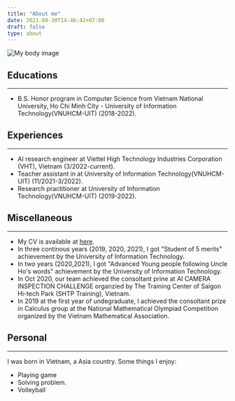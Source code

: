 ```yaml
---
title: "About me"
date: 2021-08-30T14:46:42+07:00
draft: false
type: about
---
```



![My body image](/media/image/about/aboutme.jpg)

## Educations
---
- B.S. Honor program in Computer Science from Vietnam National University, Ho Chi Minh City - University of Information Technology(VNUHCM-UIT) (2018-2022).

## Experiences
---
- AI research engineer at Viettel High Technology Industries Corporation (VHT), Vietnam (3/2022-current).
- Teacher assistant in at University of Information Technology(VNUHCM-UIT) (11/2021-3/2022).
- Research practitioner at  University of Information Technology(VNUHCM-UIT) (2019-2022).


## Miscellaneous
---
- My CV is available at [here](/blog/main/media/pdf/about/CV_TienNguyen.pdf).
- In three continous years (2019, 2020, 2021), I got "Student of 5 merits" achievement by the University of Information Technology.
- In two years (2020,2021), I got "Advanced Young people following Uncle Ho's words" achievement by the University of Information Technology.
- In Oct 2020, our team achieved the consoltant prine at AI CAMERA INSPECTION CHALLENGE organzied by The Training Center of Saigon Hi-tech Park (SHTP Training), Vietnam.
- In 2019 at the first year of undegraduate, I achieved the consoltant prize in Calculus group at the National Mathematical Olympiad Competition organized by the Vietnam Mathematical Association.

## Personal
---
I was born in Vietnam, a Asia country. Some things I enjoy:
- Playing game
- Solving problem.
- Volleyball  




